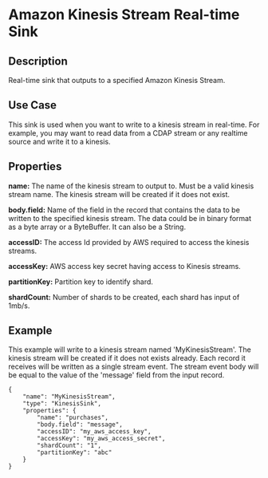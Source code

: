 # Amazon Kinesis Stream Real-time Sink


Description
-----------
Real-time sink that outputs to a specified Amazon Kinesis Stream.

Use Case
--------
This sink is used when you want to write to a kinesis stream in real-time. For example, you
may want to read data from a CDAP stream or any realtime source and write it to a kinesis.


Properties
----------
**name:** The name of the kinesis stream to output to. Must be a valid kinesis stream name. The kinesis stream
will be created if it does not exist.

**body.field:** Name of the field in the record that contains the data to be written to
the specified kinesis stream. The data could be in binary format as a byte array or a ByteBuffer.
It can also be a String.

**accessID:** The access Id provided by AWS required to access the kinesis streams.

**accessKey:** AWS access key secret having access to Kinesis streams.

**partitionKey:** Partition key to identify shard.

**shardCount:** Number of shards to be created, each shard has input of 1mb/s.

Example
-------
This example will write to a kinesis stream named 'MyKinesisStream'. The kinesis stream will be created if it does not exists already.
Each record it receives will be written as a single stream event. The stream event body will be equal to the value of the 'message' field
from the input record.

    {
        "name": "MyKinesisStream",
        "type": "KinesisSink",
        "properties": {
            "name": "purchases",
            "body.field": "message",
            "accessID": "my_aws_access_key",
            "accessKey": "my_aws_access_secret",
            "shardCount": "1",
            "partitionKey": "abc"
        }
    }
